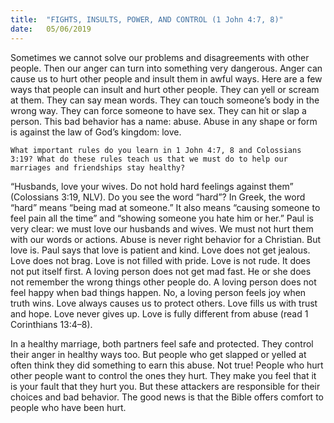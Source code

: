 ```yaml
---
title:  "FIGHTS, INSULTS, POWER, AND CONTROL (1 John 4:7, 8)"
date:   05/06/2019
---
```




Sometimes we cannot solve our problems and disagreements with other people. Then our anger can turn into something very dangerous. Anger can cause us to hurt other people and insult them in awful ways. Here are a few ways that people can insult and hurt other people. They can yell or scream at them. They can say mean words. They can touch someone’s body in the wrong way. They can force someone to have sex. They can hit or slap a person. This bad behavior has a name: abuse. Abuse in any shape or form is against the law of God’s kingdom: love.

`What important rules do you learn in 1 John 4:7, 8 and Colossians 3:19? What do these rules teach us that we must do to help our marriages and friendships stay healthy?`

“Husbands, love your wives. Do not hold hard feelings against them” (Colossians 3:19, NLV). Do you see the word “hard”? In Greek, the word “hard” means “being mad at someone.” It also means “causing someone to feel pain all the time” and “showing someone you hate him or her.” Paul is very clear: we must love our husbands and wives. We must not hurt them with our words or actions. Abuse is never right behavior for a Christian. But love is. Paul says that love is patient and kind. Love does not get jealous. Love does not brag. Love is not filled with pride. Love is not rude. It does not put itself first. A loving person does not get mad fast. He or she does not remember the wrong things other people do. A loving person does not feel happy when bad things happen. No, a loving person feels joy when truth wins. Love always causes us to protect others. Love fills us with trust and hope. Love never gives up. Love is fully different from abuse (read 1 Corinthians 13:4–8). 

In a healthy marriage, both partners feel safe and protected. They control their anger in healthy ways too. But people who get slapped or yelled at often think they did something to earn this abuse. Not true! People who hurt other people want to control the ones they hurt. They make you feel that it is your fault that they hurt you. But these attackers are responsible for their choices and bad behavior. The good news is that the Bible offers comfort to people who have been hurt.